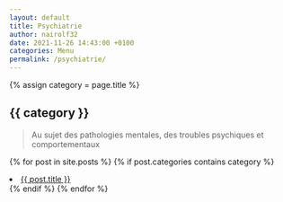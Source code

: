 ```yaml
---
layout: default
title: Psychiatrie
author: nairolf32
date: 2021-11-26 14:43:00 +0100
categories: Menu
permalink: /psychiatrie/
---
```


{% assign category = page.title %}

<h2>{{ category }}</h2>

> Au sujet des pathologies mentales, des troubles psychiques et comportementaux

{% for post in site.posts %}
{% if post.categories contains category %}
<li> <a href="{{ site.baseurl }}{{ post.url }}">{{ post.title }}</a> </li>
{% endif %}
{% endfor %}
